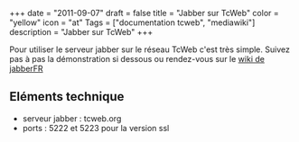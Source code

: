 +++
date = "2011-09-07"
draft = false
title = "Jabber sur TcWeb"
color = "yellow"
icon = "at"
Tags = ["documentation tcweb", "mediawiki"]
description = "Jabber sur TcWeb"
+++

Pour utiliser le serveur jabber sur le réseau TcWeb c'est très simple.
Suivez pas à pas la démonstration si dessous ou rendez-vous sur le [wiki
de jabberFR](http://wiki.jabberfr.org/)

Eléments technique
------------------

-   serveur jabber : tcweb.org
-   ports : 5222 et 5223 pour la version ssl

